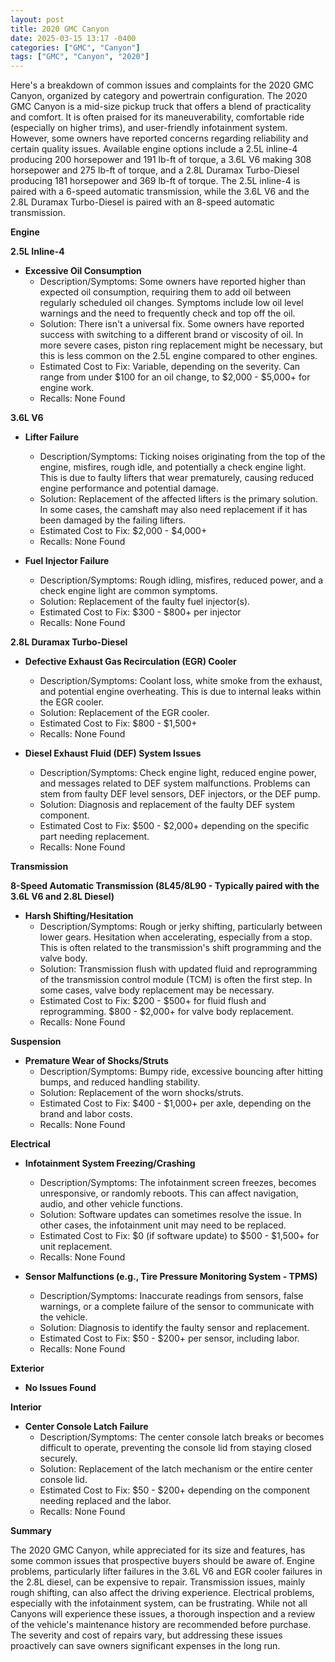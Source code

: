 ```yaml
---
layout: post
title: 2020 GMC Canyon
date: 2025-03-15 13:17 -0400
categories: ["GMC", "Canyon"]
tags: ["GMC", "Canyon", "2020"]
---
```

Here's a breakdown of common issues and complaints for the 2020 GMC Canyon, organized by category and powertrain configuration. The 2020 GMC Canyon is a mid-size pickup truck that offers a blend of practicality and comfort. It is often praised for its maneuverability, comfortable ride (especially on higher trims), and user-friendly infotainment system. However, some owners have reported concerns regarding reliability and certain quality issues. Available engine options include a 2.5L inline-4 producing 200 horsepower and 191 lb-ft of torque, a 3.6L V6 making 308 horsepower and 275 lb-ft of torque, and a 2.8L Duramax Turbo-Diesel producing 181 horsepower and 369 lb-ft of torque. The 2.5L inline-4 is paired with a 6-speed automatic transmission, while the 3.6L V6 and the 2.8L Duramax Turbo-Diesel is paired with an 8-speed automatic transmission.

**Engine**

**2.5L Inline-4**

* **Excessive Oil Consumption**
    * Description/Symptoms: Some owners have reported higher than expected oil consumption, requiring them to add oil between regularly scheduled oil changes. Symptoms include low oil level warnings and the need to frequently check and top off the oil.
    * Solution: There isn't a universal fix. Some owners have reported success with switching to a different brand or viscosity of oil. In more severe cases, piston ring replacement might be necessary, but this is less common on the 2.5L engine compared to other engines.
    * Estimated Cost to Fix: Variable, depending on the severity. Can range from under $100 for an oil change, to $2,000 - $5,000+ for engine work.
    * Recalls: None Found

**3.6L V6**

* **Lifter Failure**
    * Description/Symptoms: Ticking noises originating from the top of the engine, misfires, rough idle, and potentially a check engine light. This is due to faulty lifters that wear prematurely, causing reduced engine performance and potential damage.
    * Solution: Replacement of the affected lifters is the primary solution. In some cases, the camshaft may also need replacement if it has been damaged by the failing lifters.
    * Estimated Cost to Fix: $2,000 - $4,000+
    * Recalls: None Found

* **Fuel Injector Failure**
    * Description/Symptoms: Rough idling, misfires, reduced power, and a check engine light are common symptoms.
    * Solution: Replacement of the faulty fuel injector(s).
    * Estimated Cost to Fix: $300 - $800+ per injector
    * Recalls: None Found

**2.8L Duramax Turbo-Diesel**

* **Defective Exhaust Gas Recirculation (EGR) Cooler**
    * Description/Symptoms: Coolant loss, white smoke from the exhaust, and potential engine overheating. This is due to internal leaks within the EGR cooler.
    * Solution: Replacement of the EGR cooler.
    * Estimated Cost to Fix: $800 - $1,500+
    * Recalls: None Found

* **Diesel Exhaust Fluid (DEF) System Issues**
    * Description/Symptoms: Check engine light, reduced engine power, and messages related to DEF system malfunctions. Problems can stem from faulty DEF level sensors, DEF injectors, or the DEF pump.
    * Solution: Diagnosis and replacement of the faulty DEF system component.
    * Estimated Cost to Fix: $500 - $2,000+ depending on the specific part needing replacement.
    * Recalls: None Found

**Transmission**

**8-Speed Automatic Transmission (8L45/8L90 - Typically paired with the 3.6L V6 and 2.8L Diesel)**

* **Harsh Shifting/Hesitation**
    * Description/Symptoms: Rough or jerky shifting, particularly between lower gears. Hesitation when accelerating, especially from a stop. This is often related to the transmission's shift programming and the valve body.
    * Solution: Transmission flush with updated fluid and reprogramming of the transmission control module (TCM) is often the first step. In some cases, valve body replacement may be necessary.
    * Estimated Cost to Fix: $200 - $500+ for fluid flush and reprogramming. $800 - $2,000+ for valve body replacement.
    * Recalls: None Found

**Suspension**

* **Premature Wear of Shocks/Struts**
    * Description/Symptoms: Bumpy ride, excessive bouncing after hitting bumps, and reduced handling stability.
    * Solution: Replacement of the worn shocks/struts.
    * Estimated Cost to Fix: $400 - $1,000+ per axle, depending on the brand and labor costs.
    * Recalls: None Found

**Electrical**

* **Infotainment System Freezing/Crashing**
    * Description/Symptoms: The infotainment screen freezes, becomes unresponsive, or randomly reboots. This can affect navigation, audio, and other vehicle functions.
    * Solution: Software updates can sometimes resolve the issue. In other cases, the infotainment unit may need to be replaced.
    * Estimated Cost to Fix: $0 (if software update) to $500 - $1,500+ for unit replacement.
    * Recalls: None Found

* **Sensor Malfunctions (e.g., Tire Pressure Monitoring System - TPMS)**
    * Description/Symptoms: Inaccurate readings from sensors, false warnings, or a complete failure of the sensor to communicate with the vehicle.
    * Solution: Diagnosis to identify the faulty sensor and replacement.
    * Estimated Cost to Fix: $50 - $200+ per sensor, including labor.
    * Recalls: None Found

**Exterior**

* **No Issues Found**

**Interior**

* **Center Console Latch Failure**
    * Description/Symptoms: The center console latch breaks or becomes difficult to operate, preventing the console lid from staying closed securely.
    * Solution: Replacement of the latch mechanism or the entire center console lid.
    * Estimated Cost to Fix: $50 - $200+ depending on the component needing replaced and the labor.
    * Recalls: None Found

**Summary**

The 2020 GMC Canyon, while appreciated for its size and features, has some common issues that prospective buyers should be aware of. Engine problems, particularly lifter failures in the 3.6L V6 and EGR cooler failures in the 2.8L diesel, can be expensive to repair. Transmission issues, mainly rough shifting, can also affect the driving experience. Electrical problems, especially with the infotainment system, can be frustrating. While not all Canyons will experience these issues, a thorough inspection and a review of the vehicle's maintenance history are recommended before purchase. The severity and cost of repairs vary, but addressing these issues proactively can save owners significant expenses in the long run.


